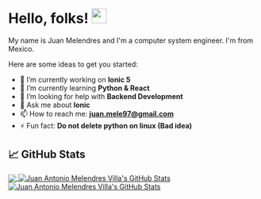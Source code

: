 # Hello, folks! <img src="https://raw.githubusercontent.com/MartinHeinz/MartinHeinz/master/wave.gif" width="30px">

My name is Juan Melendres and I'm a computer system engineer. I'm from Mexico.

Here are some ideas to get you started:

- 🔭 I’m currently working on **Ionic 5**
- 🌱 I’m currently learning **Python & React**
- 🤔 I’m looking for help with **Backend Development**
- 💬 Ask me about **Ionic**
- 📫 How to reach me: **juan.mele97@gmail.com**
- ⚡ Fun fact: **Do not delete python on linux (Bad idea)**

## &#x1f4c8; GitHub Stats

<a href="https://github.com/JuanMelendres/JuanMelendres">
  <img align="center" src="https://github-readme-stats.vercel.app/api/top-langs/?username=JuanMelendres&layout=compact&line_height=40&theme=dark" />
</a>

<a href="https://github.com/JuanMelendres/JuanMelendres">
  <img align="center" src="https://github-readme-stats.vercel.app/api/wakatime?username=JuanMelendres&show_icons=true&line_height=40&count_private=true&  theme=dark"
   alt="Juan Antonio Melendres Villa's GitHub Stats" />
</a>

<a href="https://github.com/JuanMelendres/JuanMelendres">
  <img align="center" src="https://github-readme-stats.vercel.app/api?username=JuanMelendres&show_icons=true&line_height=40&count_private=true&theme=dark"        alt="Juan Antonio Melendres Villa's GitHub Stats" />
</a>

<!--
**JuanMelendres/JuanMelendres** is a ✨ _special_ ✨ repository because its `README.md` (this file) appears on your GitHub profile.
-->
